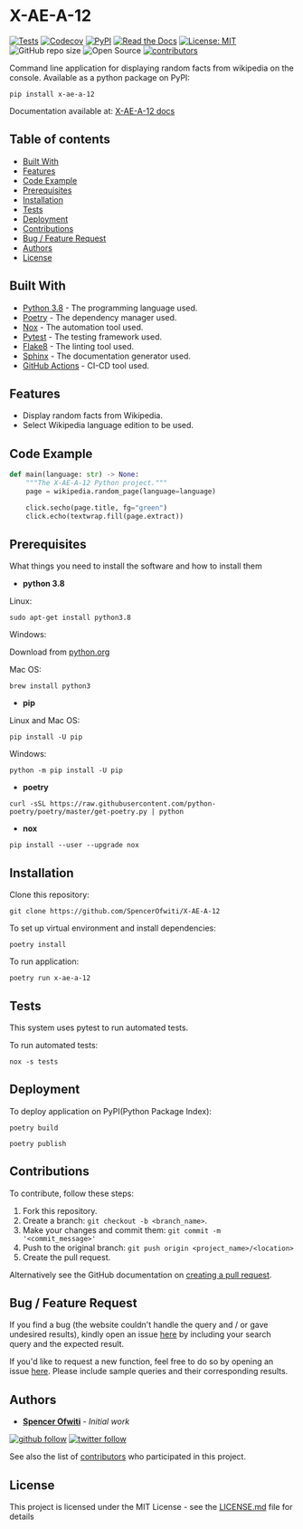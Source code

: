 # X-AE-A-12

[![Tests](https://github.com/SpencerOfwiti/X-AE-A-12/workflows/Tests/badge.svg)](https://github.com/SpencerOfwiti/X-AE-A-12/actions?workflow=Tests)
[![Codecov](https://codecov.io/gh/SpencerOfwiti/X-AE-A-12/branch/master/graph/badge.svg)](https://codecov.io/gh/SpencerOfwiti/X-AE-A-12)
[![PyPI](https://img.shields.io/pypi/v/x-ae-a-12.svg)](https://pypi.org/project/x-ae-a-12/)
[![Read the Docs](https://readthedocs.org/projects/x-ae-a-12/badge/)](https://x-ae-a-12.readthedocs.io/)
[![License: MIT](https://img.shields.io/badge/License-MIT-blue.svg)](https://opensource.org/licenses/MIT)
![GitHub repo size](https://img.shields.io/github/repo-size/SpencerOfwiti/X-AE-A-12.svg)
![Open Source](https://badges.frapsoft.com/os/v1/open-source.svg?v=103)
[![contributors](https://img.shields.io/github/contributors/SpencerOfwiti/X-AE-A-12.svg)](https://github.com/SpencerOfwiti/X-AE-A-12/contributors)

Command line application for displaying random facts from wikipedia on the console.
Available as a python package on PyPI:
```
pip install x-ae-a-12
```
Documentation available at: [X-AE-A-12 docs](https://x-ae-a-12.readthedocs.io/en/latest/)

## Table of contents
* [Built With](#built-with)
* [Features](#features)
* [Code Example](#code-example)
* [Prerequisites](#prerequisites)
* [Installation](#installation)
* [Tests](#tests)
* [Deployment](#deployment)
* [Contributions](#contributions)
* [Bug / Feature Request](#bug--feature-request)
* [Authors](#authors)
* [License](#license)

## Built With
* [Python 3.8](https://www.python.org/) - The programming language used.
* [Poetry](https://python-poetry.org/) - The dependency manager used.
* [Nox](https://nox.thea.codes/en/stable/) - The automation tool used.
* [Pytest](https://docs.pytest.org/en/latest/) - The testing framework used.
* [Flake8](https://flake8.pycqa.org/en/latest/) - The linting tool used.
* [Sphinx](https://www.sphinx-doc.org/en/master/) - The documentation generator used.
* [GitHub Actions](https://github.com/actions) - CI-CD tool used.

## Features

- Display random facts from Wikipedia.
- Select Wikipedia language edition to be used.

## Code Example

```python
def main(language: str) -> None:
    """The X-AE-A-12 Python project."""
    page = wikipedia.random_page(language=language)

    click.secho(page.title, fg="green")
    click.echo(textwrap.fill(page.extract))
```

## Prerequisites

What things you need to install the software and how to install them

* **python 3.8**

Linux:
```
sudo apt-get install python3.8
```

Windows:

Download from [python.org](https://www.python.org/downloads/windows/)

Mac OS:
```
brew install python3
```

* **pip**

Linux and Mac OS:
```
pip install -U pip
```

Windows:
```
python -m pip install -U pip
```

* **poetry**
```
curl -sSL https://raw.githubusercontent.com/python-poetry/poetry/master/get-poetry.py | python
```

* **nox**
```
pip install --user --upgrade nox
```

## Installation

Clone this repository:
```
git clone https://github.com/SpencerOfwiti/X-AE-A-12
```

To set up virtual environment and install dependencies:
```
poetry install
```

To run application:
```
poetry run x-ae-a-12
```

## Tests

This system uses pytest to run automated tests.

To run automated tests:
```
nox -s tests
```

## Deployment

To deploy application on PyPI(Python Package Index):
```
poetry build
```

```
poetry publish
```

## Contributions

To contribute, follow these steps:

1. Fork this repository.
2. Create a branch: `git checkout -b <branch_name>`.
3. Make your changes and commit them: `git commit -m '<commit_message>'`
4. Push to the original branch: `git push origin <project_name>/<location>`
5. Create the pull request.

Alternatively see the GitHub documentation on [creating a pull request](https://help.github.com/en/github/collaborating-with-issues-and-pull-requests/creating-a-pull-request).


## Bug / Feature Request

If you find a bug (the website couldn't handle the query and / or gave undesired results), kindly open an issue [here](https://github.com/SpencerOfwiti/X-AE-A-12/issues/new) by including your search query and the expected result.

If you'd like to request a new function, feel free to do so by opening an issue [here](https://github.com/SpencerOfwiti/X-AE-A-12/issues/new). Please include sample queries and their corresponding results.

## Authors

* **[Spencer Ofwiti](https://github.com/SpencerOfwiti)** - *Initial work*

[![github follow](https://img.shields.io/github/followers/SpencerOfwiti?label=Follow_on_GitHub)](https://github.com/SpencerOfwiti)
[![twitter follow](https://img.shields.io/twitter/follow/SpencerOfwiti?style=social)](https://twitter.com/SpencerOfwiti)

See also the list of [contributors](https://github.com/SpencerOfwiti/X-AE-A-12/contributors) who participated in this project.

## License

This project is licensed under the MIT License - see the [LICENSE.md](LICENSE) file for details
